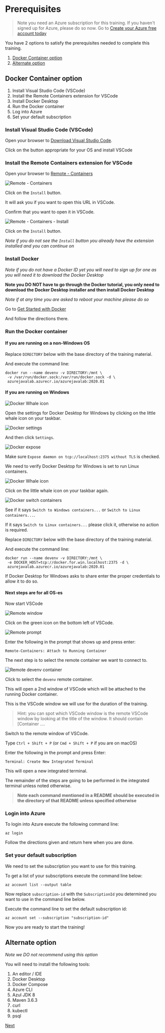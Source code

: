 # Prerequisites

> Note you need an Azure subscription for this training. If you haven't signed
> up for Azure, please do so now. Go to
> [Create your Azure free account today](https://azure.microsoft.com/en-us/free/)

You have 2 options to satisfy the prerequisites needed to complete this training.

1. [Docker Container option](#docker-container-option)
1. [Alternate option](#alternate-option)

## Docker Container option

1. Install Visual Studio Code (VSCode)
1. Install the Remote Containers extension for VSCode
1. Install Docker Desktop
1. Run the Docker container
1. Log into Azure
1. Set your default subscription

### Install Visual Studio Code (VSCode)

Open your browser to [Download Visual Studio Code](https://code.visualstudio.com/Download).

Click on the button appropriate for your OS and install VSCode

### Install the Remote Containers extension for VSCode

Open your browser to [Remote - Containers](https://marketplace.visualstudio.com/items?itemName=ms-vscode-remote.remote-containers)

![Remote - Containers](images/remote-containers.png "Remote - Containers")

Click on the `Install` button.

It will ask you if you want to open this URL in VSCode.

Confirm that you want to open it in VSCode.

![Remote - Containers - Install](images/remote-vscode-install.png "Remote - Containers - Install")

Click on the `Install` button.

*Note if you do not see the `Install` button you already have the extension
installed and you can continue on*

### Install Docker

*Note if you do not have a Docker ID yet you will need to sign up for one as you
will need it to download the Docker Desktop*

**Note you DO NOT have to go through the Docker tutorial, you only need to
download the Docker Desktop installer and then install Docker Desktop**

*Note if at any time you are asked to reboot your machine please do so*

Go to [Get Started with Docker](https://www.docker.com/get-started)

And follow the directions there.

### Run the Docker container

#### If you are running on a non-Windows OS

Replace `DIRECTORY` below with the base directory of the training material.

And execute the command line:

```shell
docker run --name devenv -v DIRECTORY:/mnt \
 -v /var/run/docker.sock:/var/run/docker.sock -d \
 azurejavalab.azurecr.io/azurejavalab:2020.01
```

#### If you are running on Windows

![Docker Whale icon](images/docker-whale.png "Docker Whale icon")

Open the settings for Docker Desktop for Windows by clicking on the little whale
icon on your taskbar.

![Docker settings](images/docker-settings.png "Docker settings")

And then click `Settings`.

![Docker expose](images/docker-expose.png "Docker expose")

Make sure `Expose daemon on tcp://localhost:2375 without TLS` is checked.

We need to verify Docker Desktop for Windows is set to run Linux containers.

![Docker Whale icon](images/docker-whale.png "Docker Whale icon")

Click on the little whale icon on your taskbar again.

![Docker switch containers](images/docker-switch-containers.png "Docker switch containers")

See if it says `Switch to Windows containers...` or 
`Switch to Linux containers...`.

If it says `Switch to Linux containers...` please click it, otherwise no action is
required.

Replace `DIRECTORY` below with the base directory of the training material.

And execute the command line:

```shell
docker run --name devenv -v DIRECTORY:/mnt \
 -e DOCKER_HOST=tcp://docker.for.win.localhost:2375 -d \
 azurejavalab.azurecr.io/azurejavalab:2020.01
```

If Docker Desktop for Windows asks to share enter the proper credentials
to allow it to do so.

#### Next steps are for all OS-es

Now start VSCode

![Remote window](images/remote-window.png "Remote window")

Click on the green icon on the bottom left of VSCode.

![Remote prompt](images/remote-prompt.png "Remote prompt")

Enter the following in the prompt that shows up and press enter:

```shell
Remote-Containers: Attach to Running Container
```

The next step is to select the remote container we want to connect to.

![Remote devenv container](images/remote-devenv.png "Remote devenv container")

Click to select the `devenv` remote container.

This will open a 2nd window of VSCode which will be attached to the running Docker container.

This is the VSCode window we will use for the duration of the training.

> Hint: you can spot which VSCode window is the remote VSCode window by
> looking at the title of the window. It should contain [Container ....

Switch to the remote window of VSCode.

Type `Ctrl + Shift + P` (or `Cmd + Shift + P` if you are on macOS)

Enter the following in the prompt and press Enter:

```shell
Terminal: Create New Integrated Terminal
```

This will open a new integrated terminal.

The remainder of the steps are going to be performed in the integrated terminal 
unless noted otherwise.

> **Note each command mentioned in a README should be executed in the
> directory of that README unless specified otherwise**

### Login into Azure

To login into Azure execute the following command line:

````shell
az login
````

Follow the directions given and return here when you are done.

### Set your default subscription

We need to set the subscription you want to use for this training.

To get a list of your subscriptions execute the command line below:

````shell
az account list --output table
````

Now replace `subscription-id`  with the `SubscriptionId` you determined you want to use in the command line below.

Execute the command line to set the default subscription id:

````shell
az account set --subscription "subscription-id"
````

Now you are ready to start the training!

## Alternate option

*Note we DO not recommend using this option*

You will need to install the following tools:

1. An editor / IDE
1. Docker Desktop
1. Docker Compose
1. Azure CLI
1. Azul JDK 8
1. Maven 3.6.3
1. curl
1. kubectl
1. psql

[Next](../01-initial/README.md)

